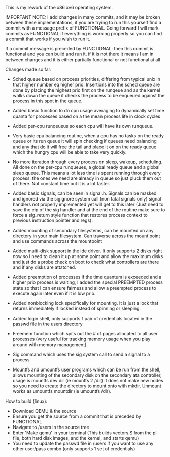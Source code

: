 This is my rework of the x86 xv6 operating system.


IMPORTANT NOTE: I add changes in many commits, and it may be broken between these implementations, if you are trying to run this yourself find a commit with a message prefix of FUNCTIONAL. Going forward I will mark commits as FUNCTIONAL if everything is working properly so you can find a commit that works if you wish to run it.

If a commit message is preceded by FUNCTIONAL: then this commit is functional and you can build and run it, if it is not there it means I am in between changes and it is either partially functional or not functional at all


Changes made so far:

  - Sched queue based on process priorities, differing from typical unix in that higher number eq higher prio. 
    Insertions into the sched queue are done by placing the highest prio first on the runqeue and as the kernel walks
    down the queue it checks the process to be enqueued against the process in this spot in the queue.

  - Added basic function to do cpu usage averaging to dynamically set time quanta for processes based on a the mean process life in clock cycles 
    
  - Added per-cpu runqeueus so each cpu will have its own runqueue.

  - Very basic cpu balancing routine, when a cpu has no tasks on the ready queue or its run queue it will spin checking if queues need balancing and any that do it will free the tail and place it on
    on the ready queue which the hungry cpu will be able to take very quickly.

  - No more iteration through every process on sleep, wakeup, scheduling. All done on the per-cpu runqueues, a global ready queue and a global sleep queue. This means a lot less time is spent 
    running through every process, the ones we need are already in queue so just pluck them out of there. Not constant time but it is a lot faster.

  - Added basic signals, can be seen in signal.h. Signals can be masked and ignored via the sigignore system call (non fatal signals only)
    signal handlers not properly implemented yet will get to this later 
    (Just need to save the eip of the sig handler and at the end of the routine make sure to force a sig_return style function that restores process context to previous instruction pointer and regs).

  - Added mounting of secondary filesystems, can be mounted on any directory in your main filesystem. Can traverse across the mount point and use commands
    across the mountpoint

  - Added multi-disk support in the ide driver. It only supports 2 disks right now so I need to clean it up at some point and allow the maximum disks and just do a probe check
    on boot to check what controllers are there and if any disks are attatched.

  - Added preemption of processes if the time quantum is exceeded and a higher prio process is waiting, I added the special PREEMPTED process state so that I can ensure fairness
    and allow a preempted process to execute again later even if it is low prio.

  - Added nonblocking lock specifically for mounting. It is just a lock that returns immediately if locked instead of spinning or sleeping.

  - Added login shell, only supports 1 pair of credentials located in the passwd file in the users directory

  - Freemem function which spits out the # of pages allocated to all user processes (very useful for tracking memory usage when you play around with memory management)

  - Sig command which uses the sig system call to send a signal to a process

  - Mountfs and umountfs user programs which can be run from the shell, allows mounting of the secondary disk on the secondary ata controller, usage
    is mountfs dev dir (ie mountfs 2 /dir) It does not make new nodes so you need to create the directory to mount onto with mkdir. Unmount works as umountfs mountdir (ie umountfs /dir).


How to build (linux):

- Download QEMU & the source
- Ensure you get the source from a commit that is preceded by FUNCTIONAL
- Navigate to /users in the source tree
- Enter 'Make qemu' in your terminal (This builds vectors.S from the pl file, both hard disk images, and the kernel, and starts qemu)
- You need to update the passwd file in /users if you want to use any other user/pass combo (only supports 1 set of credentials)
